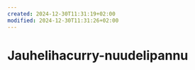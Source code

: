 ```yaml
---
created: 2024-12-30T11:31:19+02:00
modified: 2024-12-30T11:31:26+02:00
---
```


# Jauhelihacurry-nuudelipannu

